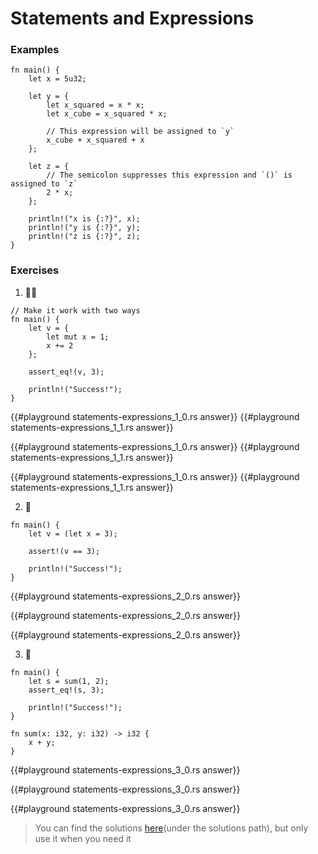 # Statements and Expressions

### Examples
```rust,editable
fn main() {
    let x = 5u32;

    let y = {
        let x_squared = x * x;
        let x_cube = x_squared * x;

        // This expression will be assigned to `y`
        x_cube + x_squared + x
    };

    let z = {
        // The semicolon suppresses this expression and `()` is assigned to `z`
        2 * x;
    };

    println!("x is {:?}", x);
    println!("y is {:?}", y);
    println!("z is {:?}", z);
}
```

### Exercises
1. 🌟🌟
```rust,editable
// Make it work with two ways
fn main() {
    let v = {
        let mut x = 1;
        x += 2
    };

    assert_eq!(v, 3);

    println!("Success!");
}
```

{{#playground statements-expressions_1_0.rs answer}}
{{#playground statements-expressions_1_1.rs answer}}

{{#playground statements-expressions_1_0.rs answer}}
{{#playground statements-expressions_1_1.rs answer}}

{{#playground statements-expressions_1_0.rs answer}}
{{#playground statements-expressions_1_1.rs answer}}

2. 🌟
```rust,editable
fn main() {
    let v = (let x = 3);

    assert!(v == 3);

    println!("Success!");
}
```

{{#playground statements-expressions_2_0.rs answer}}

{{#playground statements-expressions_2_0.rs answer}}

{{#playground statements-expressions_2_0.rs answer}}

3. 🌟
```rust,editable
fn main() {
    let s = sum(1, 2);
    assert_eq!(s, 3);

    println!("Success!");
}

fn sum(x: i32, y: i32) -> i32 {
    x + y;
}
```

{{#playground statements-expressions_3_0.rs answer}}

{{#playground statements-expressions_3_0.rs answer}}

{{#playground statements-expressions_3_0.rs answer}}

> You can find the solutions [here](https://github.com/sunface/rust-by-practice)(under the solutions path), but only use it when you need it
